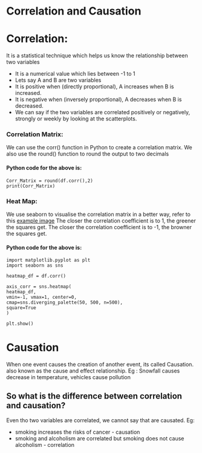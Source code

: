 # Correlation and Causation
# Correlation:
It is a statistical technique which helps us know the relationship between two variables
- It is a numerical value which lies between -1 to 1
- Lets say A and B are two variables
- It is positive when (directly proportional), A increases when B is increased.
- It is negative when (inversely proportional), A decreases when B is decreased.
- We can say if the two variables are correlated positively or negatively, strongly or weekly by looking at the scatterplots.
### Correlation Matrix:
We can use the corr() function in Python to create a correlation matrix. We also use the round() function to round the output to two decimals
#### Python code for the above is:
```
Corr_Matrix = round(df.corr(),2)
print(Corr_Matrix)
```
### Heat Map:
We use seaborn to visualise the correlation matrix in a better way, refer to this 
[example image](https://www.w3schools.com/datascience/img_stat_heatmap.png)
The closer the correlation coefficient is to 1, the greener the squares get.
The closer the correlation coefficient is to -1, the browner the squares get.
#### Python code for the above is:
```
import matplotlib.pyplot as plt
import seaborn as sns

heatmap_df = df.corr()

axis_corr = sns.heatmap(
heatmap_df,
vmin=-1, vmax=1, center=0,
cmap=sns.diverging_palette(50, 500, n=500),
square=True
)

plt.show()
```
# Causation
When one event causes the creation of another event, its called Causation. also known as the cause and effect relationship.
Eg : Snowfall causes decrease in temperature, vehicles cause pollution

## So what is the difference between correlation and causation?
Even tho two variables are correlated, we cannot say that are causated.
Eg: 
- smoking increases the risks of cancer  - causation
- smoking and alcoholism are correlated but smoking does not cause alcoholism - correlation


